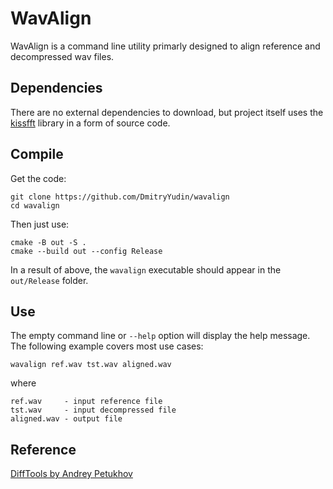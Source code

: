 WavAlign
===================

WavAlign is a command line utility primarly designed to align reference and decompressed wav files.

## Dependencies
There are no external dependencies to download, but project itself uses the [kissfft](https://github.com/mborgerding/kissfft) library in a form of source code.

## Compile
Get the code:

	git clone https://github.com/DmitryYudin/wavalign
	cd wavalign

Then just use:

	cmake -B out -S .
	cmake --build out --config Release

In a result of above, the `wavalign` executable should appear in the `out/Release` folder.

## Use
The empty command line or `--help` option will display the help message. The following example covers most use cases:

	wavalign ref.wav tst.wav aligned.wav

where

	ref.wav     - input reference file
	tst.wav     - input decompressed file
	aligned.wav - output file

## Reference
[DiffTools by Andrey Petukhov](https://github.com/aspt/diff_tools)
